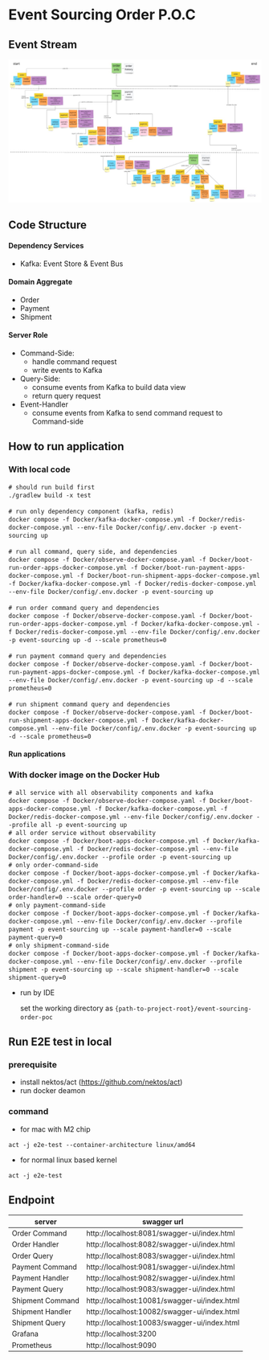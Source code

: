 # Event Sourcing Order P.O.C
## Event Stream
![event storm result](./doc-image/event_storming_result.jpg)
    
## Code Structure
#### Dependency Services
- Kafka: Event Store & Event Bus
#### Domain Aggregate
- Order
- Payment
- Shipment
#### Server Role
- Command-Side: 
  - handle command request 
  - write events to Kafka
- Query-Side: 
  - consume events from Kafka to build data view
  - return query request
- Event-Handler
  - consume events from Kafka to send command request to Command-side

## How to run application
### With local code
```shell
# should run build first
./gradlew build -x test

# run only dependency component (kafka, redis)  
docker compose -f Docker/kafka-docker-compose.yml -f Docker/redis-docker-compose.yml --env-file Docker/config/.env.docker -p event-sourcing up

# run all command, query side, and dependencies 
docker compose -f Docker/observe-docker-compose.yaml -f Docker/boot-run-order-apps-docker-compose.yml -f Docker/boot-run-payment-apps-docker-compose.yml -f Docker/boot-run-shipment-apps-docker-compose.yml -f Docker/kafka-docker-compose.yml -f Docker/redis-docker-compose.yml --env-file Docker/config/.env.docker -p event-sourcing up

# run order command query and dependencies
docker compose -f Docker/observe-docker-compose.yaml -f Docker/boot-run-order-apps-docker-compose.yml -f Docker/kafka-docker-compose.yml -f Docker/redis-docker-compose.yml --env-file Docker/config/.env.docker -p event-sourcing up -d --scale prometheus=0

# run payment command query and dependencies
docker compose -f Docker/observe-docker-compose.yaml -f Docker/boot-run-payment-apps-docker-compose.yml -f Docker/kafka-docker-compose.yml --env-file Docker/config/.env.docker -p event-sourcing up -d --scale prometheus=0

# run shipment command query and dependencies
docker compose -f Docker/observe-docker-compose.yaml -f Docker/boot-run-shipment-apps-docker-compose.yml -f Docker/kafka-docker-compose.yml --env-file Docker/config/.env.docker -p event-sourcing up -d --scale prometheus=0

```

#### Run applications 
### With docker image on the Docker Hub 
```shell
# all service with all observability components and kafka
docker compose -f Docker/observe-docker-compose.yaml -f Docker/boot-apps-docker-compose.yml -f Docker/kafka-docker-compose.yml -f Docker/redis-docker-compose.yml --env-file Docker/config/.env.docker --profile all -p event-sourcing up
# all order service without observability
docker compose -f Docker/boot-apps-docker-compose.yml -f Docker/kafka-docker-compose.yml -f Docker/redis-docker-compose.yml --env-file Docker/config/.env.docker --profile order -p event-sourcing up
# only order-command-side
docker compose -f Docker/boot-apps-docker-compose.yml -f Docker/kafka-docker-compose.yml -f Docker/redis-docker-compose.yml --env-file Docker/config/.env.docker --profile order -p event-sourcing up --scale order-handler=0 --scale order-query=0
# only payment-command-side
docker compose -f Docker/boot-apps-docker-compose.yml -f Docker/kafka-docker-compose.yml --env-file Docker/config/.env.docker --profile payment -p event-sourcing up --scale payment-handler=0 --scale payment-query=0
# only shipment-command-side
docker compose -f Docker/boot-apps-docker-compose.yml -f Docker/kafka-docker-compose.yml --env-file Docker/config/.env.docker --profile shipment -p event-sourcing up --scale shipment-handler=0 --scale shipment-query=0
``` 

- run by IDE 
  
  set the working directory as `{path-to-project-root}/event-sourcing-order-poc`

## Run E2E test in local

### prerequisite
- install nektos/act (https://github.com/nektos/act)
- run docker deamon
### command
- for mac with M2 chip
```
act -j e2e-test --container-architecture linux/amd64
```
- for normal linux based kernel
```
act -j e2e-test
```

## Endpoint

| server           | swagger url                                  |
|------------------|----------------------------------------------|
| Order Command    | http://localhost:8081/swagger-ui/index.html  |
| Order Handler    | http://localhost:8082/swagger-ui/index.html  |
| Order Query      | http://localhost:8083/swagger-ui/index.html  |
| Payment Command  | http://localhost:9081/swagger-ui/index.html  |
| Payment Handler  | http://localhost:9082/swagger-ui/index.html  |
| Payment Query    | http://localhost:9083/swagger-ui/index.html  |
| Shipment Command | http://localhost:10081/swagger-ui/index.html |
| Shipment Handler | http://localhost:10082/swagger-ui/index.html |
| Shipment Query   | http://localhost:10083/swagger-ui/index.html |
| Grafana          | http://localhost:3200                        |
| Prometheus       | http://localhost:9090                        |